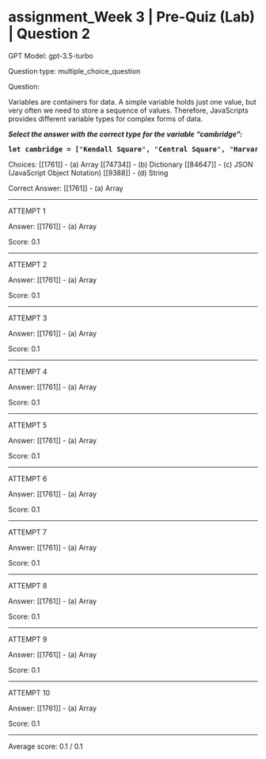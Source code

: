 # assignment_Week 3 | Pre-Quiz (Lab) | Question 2

GPT Model: gpt-3.5-turbo

Question type: multiple_choice_question

Question:
<div><p><span>Variables are containers for data. A simple variable holds just one value, but very often we need to store a sequence of values. Therefore, JavaScripts provides different variable types for complex forms of data.</span></p>
<p><em><strong>Select the answer with the correct type for the variable “cambridge”:</strong></em></p>
<pre><span><strong>let cambridge = [</strong><span>"</span><strong>Kendall Square</strong><span>"</span><strong>, </strong><span>"</span><strong>Central Square</strong><span>"</span><strong>, </strong><span>"</span><strong>Harvard Square</strong><span>"</span><strong>, </strong><span>"</span><strong>Porter Square</strong><span>"</span><strong>, </strong><span>"</span><strong>Inman Square</strong><span>"</span><strong>, </strong><span>"</span><strong>Lechmere Square</strong><span>"</span><strong>];</strong></span></pre></div>

Choices:
[[1761]] - (a) Array
[[74734]] - (b) Dictionary
[[84647]] - (c) JSON (JavaScript Object Notation)
[[9388]] - (d) String

Correct Answer:
[[1761]] - (a) Array

****************************************

ATTEMPT 1

Answer:
[[1761]] - (a) Array

Score: 0.1

--------------------

ATTEMPT 2

Answer: 
[[1761]] - (a) Array

Score: 0.1

--------------------

ATTEMPT 3

Answer: 
[[1761]] - (a) Array

Score: 0.1

--------------------

ATTEMPT 4

Answer: 
[[1761]] - (a) Array

Score: 0.1

--------------------

ATTEMPT 5

Answer: 
[[1761]] - (a) Array

Score: 0.1

--------------------

ATTEMPT 6

Answer: 
[[1761]] - (a) Array

Score: 0.1

--------------------

ATTEMPT 7

Answer:
[[1761]] - (a) Array

Score: 0.1

--------------------

ATTEMPT 8

Answer: 
[[1761]] - (a) Array

Score: 0.1

--------------------

ATTEMPT 9

Answer: 
[[1761]] - (a) Array

Score: 0.1

--------------------

ATTEMPT 10

Answer: 
[[1761]] - (a) Array

Score: 0.1

--------------------

Average score: 0.1 / 0.1
